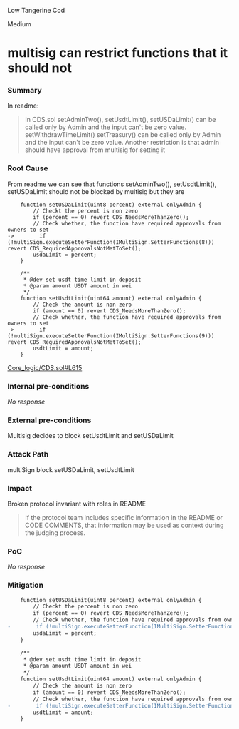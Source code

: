 Low Tangerine Cod

Medium

# multisig can restrict functions that it should not

### Summary

In readme:
>   In CDS.sol
> setAdminTwo(), setUsdtLimit(), setUSDaLimit() can be called only by Admin and the input can't be zero value.
> setWithdrawTimeLimit() setTreasury() can be called only by Admin and the input can't be zero value. Another restriction is that admin should have 
 approval from multisig for setting it


### Root Cause

From readme we can see that functions setAdminTwo(), setUsdtLimit(), setUSDaLimit should not be blocked by multisig but they are

```solidity
    function setUSDaLimit(uint8 percent) external onlyAdmin {
        // Checkt the percent is non zero
        if (percent == 0) revert CDS_NeedsMoreThanZero();
        // Check whether, the function have required approvals from owners to set
->        if (!multiSign.executeSetterFunction(IMultiSign.SetterFunctions(8))) revert CDS_RequiredApprovalsNotMetToSet();
        usdaLimit = percent;
    }

    /**
     * @dev set usdt time limit in deposit
     * @param amount USDT amount in wei
     */
    function setUsdtLimit(uint64 amount) external onlyAdmin {
        // Check the amount is non zero
        if (amount == 0) revert CDS_NeedsMoreThanZero();
        // Check whether, the function have required approvals from owners to set
->        if (!multiSign.executeSetterFunction(IMultiSign.SetterFunctions(9))) revert CDS_RequiredApprovalsNotMetToSet();
        usdtLimit = amount;
    }

```
[Core_logic/CDS.sol#L615](https://github.com/sherlock-audit/2024-11-autonomint/blob/main/Blockchain/Blockchian/contracts/Core_logic/CDS.sol#L615)

### Internal pre-conditions

_No response_

### External pre-conditions

Multisig decides to block setUsdtLimit and setUSDaLimit

### Attack Path

multiSign block setUSDaLimit, setUsdtLimit

### Impact

Broken protocol invariant with roles in README
> If the protocol team includes specific information in the README or CODE COMMENTS, that information may be used as context during the judging process.


### PoC

_No response_

### Mitigation

```diff
    function setUSDaLimit(uint8 percent) external onlyAdmin {
        // Checkt the percent is non zero
        if (percent == 0) revert CDS_NeedsMoreThanZero();
        // Check whether, the function have required approvals from owners to set
-        if (!multiSign.executeSetterFunction(IMultiSign.SetterFunctions(8))) revert CDS_RequiredApprovalsNotMetToSet();
        usdaLimit = percent;
    }

    /**
     * @dev set usdt time limit in deposit
     * @param amount USDT amount in wei
     */
    function setUsdtLimit(uint64 amount) external onlyAdmin {
        // Check the amount is non zero
        if (amount == 0) revert CDS_NeedsMoreThanZero();
        // Check whether, the function have required approvals from owners to set
-        if (!multiSign.executeSetterFunction(IMultiSign.SetterFunctions(9))) revert CDS_RequiredApprovalsNotMetToSet();
        usdtLimit = amount;
    }

```